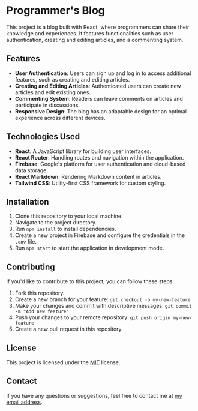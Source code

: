 # Programmer's Blog
This project is a blog built with React, where programmers can share their knowledge and experiences. It features functionalities such as user authentication, creating and editing articles, and a commenting system.

## Features
- **User Authentication**: Users can sign up and log in to access additional features, such as creating and editing articles.
- **Creating and Editing Articles**: Authenticated users can create new articles and edit existing ones.
- **Commenting System**: Readers can leave comments on articles and participate in discussions.
- **Responsive Design**: The blog has an adaptable design for an optimal experience across different devices.

## Technologies Used
- **React**: A JavaScript library for building user interfaces.
- **React Router**: Handling routes and navigation within the application.
- **Firebase**: Google's platform for user authentication and cloud-based data storage.
- **React Markdown**: Rendering Markdown content in articles.
- **Tailwind CSS**: Utility-first CSS framework for custom styling.

## Installation
1. Clone this repository to your local machine.
2. Navigate to the project directory.
3. Run `npm install` to install dependencies.
4. Create a new project in Firebase and configure the credentials in the `.env` file.
5. Run `npm start` to start the application in development mode.

## Contributing
If you'd like to contribute to this project, you can follow these steps:
1. Fork this repository.
2. Create a new branch for your feature: `git checkout -b my-new-feature`
3. Make your changes and commit with descriptive messages: `git commit -m "Add new feature"`
4. Push your changes to your remote repository: `git push origin my-new-feature`
5. Create a new pull request in this repository.

## License
This project is licensed under the [MIT](LICENSE) license.

## Contact
If you have any questions or suggestions, feel free to contact me at [my email address](mailto:danielkissling65@email.com).
